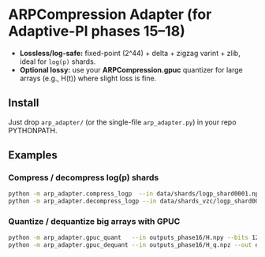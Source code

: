 
# ARPCompression Adapter (for Adaptive-PI phases 15–18)

- **Lossless/log-safe:** fixed-point (2^44) + delta + zigzag varint + zlib, ideal for `log(p)` shards.
- **Optional lossy:** use your **ARPCompression.gpuc** quantizer for large arrays (e.g., H(t)) where slight loss is fine.

## Install
Just drop `arp_adapter/` (or the single-file `arp_adapter.py`) in your repo PYTHONPATH.

## Examples

### Compress / decompress log(p) shards
```bash
python -m arp_adapter.compress_logp  --in data/shards/logp_shard0001.npy --out data/shards_vzc/logp_shard0001
python -m arp_adapter.decompress_logp --in data/shards_vzc/logp_shard0001 --out data/recovered/logp_shard0001.npy
```

### Quantize / dequantize big arrays with GPUC
```bash
python -m arp_adapter.gpuc_quant   --in outputs_phase16/H.npy --bits 12 --out outputs_phase16/H_q.npz
python -m arp_adapter.gpuc_dequant --in outputs_phase16/H_q.npz --out outputs_phase16/H_restored.npy
```
